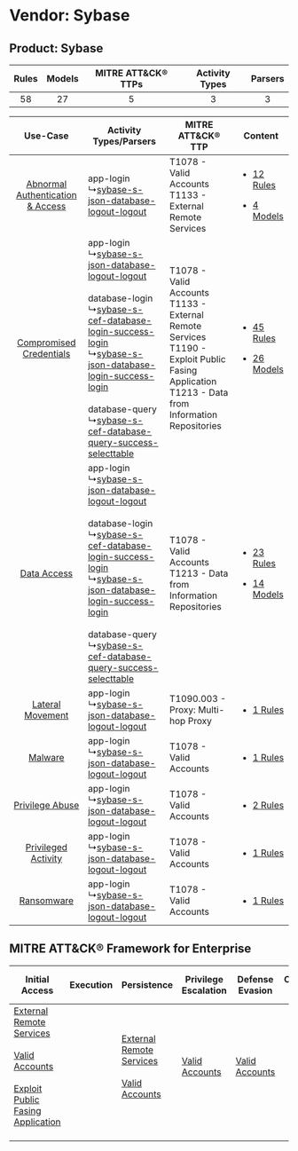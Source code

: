 Vendor: Sybase
==============
Product: Sybase
---------------
| Rules | Models | MITRE ATT&CK® TTPs | Activity Types | Parsers |
|:-----:|:------:|:------------------:|:--------------:|:-------:|
|  58   |   27   |         5          |       3        |    3    |

|    Use-Case    | Activity Types/Parsers    | MITRE ATT&CK® TTP    | Content    |
|:----:| ---- | ---- | ---- |
| [Abnormal Authentication & Access](../../../UseCases/uc_abnormal_authentication_&_access.md) |  app-login<br> ↳[sybase-s-json-database-logout-logout](Ps/pC_sybasesjsondatabaselogoutlogout.md)<br>    | T1078 - Valid Accounts<br>T1133 - External Remote Services<br>    | [<ul><li>12 Rules</li></ul><ul><li>4 Models</li></ul>](RM/r_m_sybase_sybase_Abnormal_Authentication_&_Access.md) |
|          [Compromised Credentials](../../../UseCases/uc_compromised_credentials.md)          |  app-login<br> ↳[sybase-s-json-database-logout-logout](Ps/pC_sybasesjsondatabaselogoutlogout.md)<br><br> database-login<br> ↳[sybase-s-cef-database-login-success-login](Ps/pC_sybasescefdatabaseloginsuccesslogin.md)<br> ↳[sybase-s-json-database-login-success-login](Ps/pC_sybasesjsondatabaseloginsuccesslogin.md)<br><br> database-query<br> ↳[sybase-s-cef-database-query-success-selecttable](Ps/pC_sybasescefdatabasequerysuccessselecttable.md)<br> | T1078 - Valid Accounts<br>T1133 - External Remote Services<br>T1190 - Exploit Public Fasing Application<br>T1213 - Data from Information Repositories<br> | [<ul><li>45 Rules</li></ul><ul><li>26 Models</li></ul>](RM/r_m_sybase_sybase_Compromised_Credentials.md)         |
|    [Data Access](../../../UseCases/uc_data_access.md)    |  app-login<br> ↳[sybase-s-json-database-logout-logout](Ps/pC_sybasesjsondatabaselogoutlogout.md)<br><br> database-login<br> ↳[sybase-s-cef-database-login-success-login](Ps/pC_sybasescefdatabaseloginsuccesslogin.md)<br> ↳[sybase-s-json-database-login-success-login](Ps/pC_sybasesjsondatabaseloginsuccesslogin.md)<br><br> database-query<br> ↳[sybase-s-cef-database-query-success-selecttable](Ps/pC_sybasescefdatabasequerysuccessselecttable.md)<br> | T1078 - Valid Accounts<br>T1213 - Data from Information Repositories<br>    | [<ul><li>23 Rules</li></ul><ul><li>14 Models</li></ul>](RM/r_m_sybase_sybase_Data_Access.md)    |
|    [Lateral Movement](../../../UseCases/uc_lateral_movement.md)    |  app-login<br> ↳[sybase-s-json-database-logout-logout](Ps/pC_sybasesjsondatabaselogoutlogout.md)<br>    | T1090.003 - Proxy: Multi-hop Proxy<br>    | [<ul><li>1 Rules</li></ul>](RM/r_m_sybase_sybase_Lateral_Movement.md)    |
|    [Malware](../../../UseCases/uc_malware.md)    |  app-login<br> ↳[sybase-s-json-database-logout-logout](Ps/pC_sybasesjsondatabaselogoutlogout.md)<br>    | T1078 - Valid Accounts<br>    | [<ul><li>1 Rules</li></ul>](RM/r_m_sybase_sybase_Malware.md)    |
|    [Privilege Abuse](../../../UseCases/uc_privilege_abuse.md)    |  app-login<br> ↳[sybase-s-json-database-logout-logout](Ps/pC_sybasesjsondatabaselogoutlogout.md)<br>    | T1078 - Valid Accounts<br>    | [<ul><li>2 Rules</li></ul>](RM/r_m_sybase_sybase_Privilege_Abuse.md)    |
|    [Privileged Activity](../../../UseCases/uc_privileged_activity.md)    |  app-login<br> ↳[sybase-s-json-database-logout-logout](Ps/pC_sybasesjsondatabaselogoutlogout.md)<br>    | T1078 - Valid Accounts<br>    | [<ul><li>1 Rules</li></ul>](RM/r_m_sybase_sybase_Privileged_Activity.md)    |
|    [Ransomware](../../../UseCases/uc_ransomware.md)    |  app-login<br> ↳[sybase-s-json-database-logout-logout](Ps/pC_sybasesjsondatabaselogoutlogout.md)<br>    | T1078 - Valid Accounts<br>    | [<ul><li>1 Rules</li></ul>](RM/r_m_sybase_sybase_Ransomware.md)    |

MITRE ATT&CK® Framework for Enterprise
--------------------------------------
| Initial Access                                                                                                                                                                                                                         | Execution | Persistence                                                                                                                                      | Privilege Escalation                                                | Defense Evasion                                                     | Credential Access | Discovery | Lateral Movement | Collection                                                                              | Command and Control                                                                                                                       | Exfiltration | Impact |
| -------------------------------------------------------------------------------------------------------------------------------------------------------------------------------------------------------------------------------------- | --------- | ------------------------------------------------------------------------------------------------------------------------------------------------ | ------------------------------------------------------------------- | ------------------------------------------------------------------- | ----------------- | --------- | ---------------- | --------------------------------------------------------------------------------------- | ----------------------------------------------------------------------------------------------------------------------------------------- | ------------ | ------ |
| [External Remote Services](https://attack.mitre.org/techniques/T1133)<br><br>[Valid Accounts](https://attack.mitre.org/techniques/T1078)<br><br>[Exploit Public Fasing Application](https://attack.mitre.org/techniques/T1190)<br><br> |           | [External Remote Services](https://attack.mitre.org/techniques/T1133)<br><br>[Valid Accounts](https://attack.mitre.org/techniques/T1078)<br><br> | [Valid Accounts](https://attack.mitre.org/techniques/T1078)<br><br> | [Valid Accounts](https://attack.mitre.org/techniques/T1078)<br><br> |                   |           |                  | [Data from Information Repositories](https://attack.mitre.org/techniques/T1213)<br><br> | [Proxy: Multi-hop Proxy](https://attack.mitre.org/techniques/T1090/003)<br><br>[Proxy](https://attack.mitre.org/techniques/T1090)<br><br> |              |        |